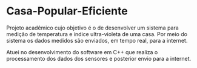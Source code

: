 # Casa-Popular-Eficiente

Projeto acadêmico cujo objetivo é o de desenvolver um sistema para medição de temperatura e índice
ultra-violeta de uma casa. Por meio do sistema os dados medidos são enviados, em tempo real, para a internet.

Atuei no desenvolvimento do software em C++ que realiza o processamento dos dados dos sensores e posterior envio para a internet. 
